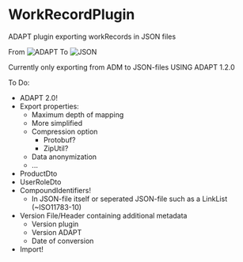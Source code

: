 # WorkRecordPlugin
ADAPT plugin exporting workRecords in JSON files


From
![ADAPT](https://i.imgur.com/1HWzEz6.png)
To
![JSON](https://i.imgur.com/PV0eZhR.png)

Currently only exporting from ADM to JSON-files USING ADAPT 1.2.0

To Do:
- ADAPT 2.0!
- Export properties:
  - Maximum depth of mapping  
  - More simplified  
  - Compression option
    - Protobuf?
    - ZipUtil?
  - Data anonymization
  - ...  
- ProductDto
- UserRoleDto
- CompoundIdentifiers!
  - In JSON-file itself or seperated JSON-file such as a LinkList (~ISO11783-10)
- Version File/Header containing additional metadata 
  - Version plugin
  - Version ADAPT
  - Date of conversion
- Import!

  
